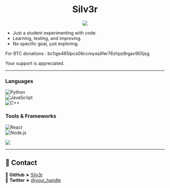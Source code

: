 <h1 align="center">SiIv3r</h1>
<p align="center">
  <img src="https://readme-typing-svg.herokuapp.com?font=Orbitron&size=22&duration=3000&color=6A5ACD&center=true&width=600&height=50&lines=Exploring+the+unknown;Building+in+the+void;Just+learning+and+experimenting">
</p>

- Just a student experimenting with code.  
- Learning, testing, and improving.  
- No specific goal, just exploring.

For BTC donations : bc1qje465lpcs06ccmywj4fer76zhpz8rgav905jsg

Your support is appreciated.

---

### Languages  
![Python](https://img.shields.io/badge/Python-000000?style=for-the-badge&logo=python&logoColor=6A5ACD)  
![JavaScript](https://img.shields.io/badge/JavaScript-000000?style=for-the-badge&logo=javascript&logoColor=6A5ACD)  
![C++](https://img.shields.io/badge/C%2B%2B-000000?style=for-the-badge&logo=c%2B%2B&logoColor=6A5ACD)  

### Tools & Frameworks  
![React](https://img.shields.io/badge/React-000000?style=for-the-badge&logo=react&logoColor=6A5ACD)  
![Node.js](https://img.shields.io/badge/Node.js-000000?style=for-the-badge&logo=node.js&logoColor=6A5ACD)  
<p align="left">
  <img src="https://github-readme-stats.vercel.app/api/top-langs/?username=SiIv3r&layout=compact&theme=dark&hide_border=true&background=000000&title_color=6A5ACD">
</p>

---

## 📡 **Contact**
🔹 **GitHub** ➤ [SiIv3r](https://github.com/SiIv3r)  
🔹 **Twitter** ➤ [@your_handle](https://x.com/_SiIv3r_)  
